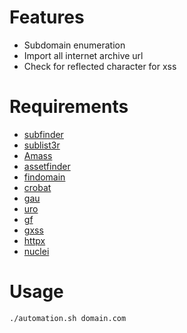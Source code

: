 # Features
* Subdomain enumeration
* Import all internet archive url
* Check for reflected character for xss

# Requirements
* [subfinder](https://github.com/projectdiscovery/subfinder)
* [sublist3r](https://github.com/aboul3la/Sublist3r)
* [Amass](https://github.com/OWASP/Amass)
* [assetfinder](https://github.com/tomnomnom/assetfinder)
* [findomain](https://github.com/Findomain/Findomain)
* [crobat](https://github.com/Cgboal/SonarSearch)
* [gau](https://github.com/lc/gau)
* [uro](https://github.com/s0md3v/uro)
* [gf](https://github.com/tomnomnom/gf)
* [gxss](https://github.com/KathanP19/Gxss)
* [httpx](https://github.com/projectdiscovery/httpx)
* [nuclei](https://github.com/projectdiscovery/nuclei)

# Usage
```./automation.sh domain.com```
